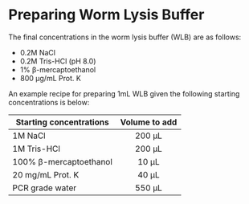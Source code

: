 # Preparing Worm Lysis Buffer

The final concentrations in the worm lysis buffer (WLB) are as follows:
  * 0.2M NaCl
  * 0.2M Tris-HCl (pH 8.0)
  * 1% &#946;-mercaptoethanol 
  * 800 &#956;g/mL Prot. K

An example recipe for preparing 1mL WLB given the following starting concentrations is below:

| Starting concentrations        | Volume to add
| ------------- |:-------------: |
| 1M NaCl      | 200 &#956;L |
| 1M Tris-HCl      | 200 &#956;L |     
| 100% &#946;-mercaptoethanol | 10 &#956;L |      
| 20 mg/mL Prot. K | 40 &#956;L |      
| PCR grade water | 550 &#956;L |      

